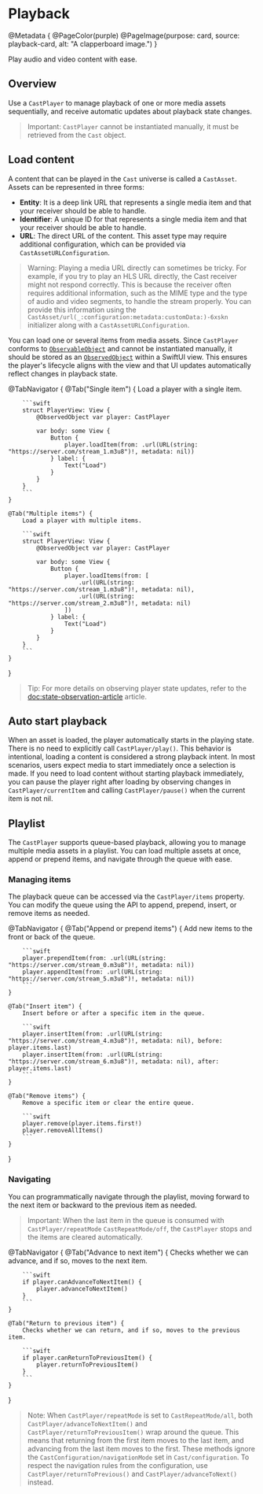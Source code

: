 # Playback

@Metadata {
    @PageColor(purple)
    @PageImage(purpose: card, source: playback-card, alt: "A clapperboard image.")
}

Play audio and video content with ease.

## Overview

Use a ``CastPlayer`` to manage playback of one or more media assets sequentially, and receive automatic updates about playback state changes.

> Important: ``CastPlayer`` cannot be instantiated manually, it must be retrieved from the ``Cast`` object.

## Load content

A content that can be played in the ``Cast`` universe is called a ``CastAsset``. Assets can be represented in three forms:

- **Entity**: It is a deep link URL that represents a single media item and that your receiver should be able to handle.
- **Identifier**: A unique ID for that represents a single media item and that your receiver should be able to handle.
- **URL**: The direct URL of the content. This asset type may require additional configuration, which can be provided via ``CastAssetURLConfiguration``.

> Warning: Playing a media URL directly can sometimes be tricky. For example, if you try to play an HLS URL directly, the Cast receiver might not respond correctly. This is because the receiver often requires additional information, such as the MIME type and the type of audio and video segments, to handle the stream properly. You can provide this information using the ``CastAsset/url(_:configuration:metadata:customData:)-6xskn`` initializer along with a ``CastAssetURLConfiguration``.

You can load one or several items from media assets. Since ``CastPlayer`` conforms to [`ObservableObject`](https://developer.apple.com/documentation/combine/observableobject) and cannot be instantiated manually, it should be stored as an [`ObservedObject`](https://developer.apple.com/documentation/swiftui/observedobject) within a SwiftUI view. This ensures the player's lifecycle aligns with the view and that UI updates automatically reflect changes in playback state.

@TabNavigator {
    @Tab("Single item") {
        Load a player with a single item.

        ```swift
        struct PlayerView: View {
            @ObservedObject var player: CastPlayer

            var body: some View {
                Button {
                    player.loadItem(from: .url(URL(string: "https://server.com/stream_1.m3u8")!, metadata: nil))
                } label: {
                    Text("Load")
                }
            }
        }
        ```
    }

    @Tab("Multiple items") {
        Load a player with multiple items.

        ```swift
        struct PlayerView: View {
            @ObservedObject var player: CastPlayer

            var body: some View {
                Button {
                    player.loadItems(from: [
                        .url(URL(string: "https://server.com/stream_1.m3u8")!, metadata: nil),
                        .url(URL(string: "https://server.com/stream_2.m3u8")!, metadata: nil)
                    ])
                } label: {
                    Text("Load")
                }
            }
        }
        ```
    }
}

> Tip: For more details on observing player state updates, refer to the <doc:state-observation-article> article.

## Auto start playback

When an asset is loaded, the player automatically starts in the playing state. There is no need to explicitly call ``CastPlayer/play()``. This behavior is intentional, loading a content is considered a strong playback intent. In most scenarios, users expect media to start immediately once a selection is made. If you need to load content without starting playback immediately, you can pause the player right after loading by observing changes in ``CastPlayer/currentItem`` and calling ``CastPlayer/pause()`` when the current item is not nil.

## Playlist

The ``CastPlayer`` supports queue-based playback, allowing you to manage multiple media assets in a playlist. You can load multiple assets at once, append or prepend items, and navigate through the queue with ease.

### Managing items

The playback queue can be accessed via the ``CastPlayer/items`` property. You can modify the queue using the API to append, prepend, insert, or remove items as needed.

@TabNavigator {
    @Tab("Append or prepend items") {
        Add new items to the front or back of the queue.

        ```swift
        player.prependItem(from: .url(URL(string: "https://server.com/stream_0.m3u8")!, metadata: nil))
        player.appendItem(from: .url(URL(string: "https://server.com/stream_5.m3u8")!, metadata: nil))
        ```
    }
    
    @Tab("Insert item") {
        Insert before or after a specific item in the queue.

        ```swift
        player.insertItem(from: .url(URL(string: "https://server.com/stream_4.m3u8")!, metadata: nil), before: player.items.last)
        player.insertItem(from: .url(URL(string: "https://server.com/stream_6.m3u8")!, metadata: nil), after: player.items.last)
        ```
    }
    
    @Tab("Remove items") {
        Remove a specific item or clear the entire queue.

        ```swift
        player.remove(player.items.first!)
        player.removeAllItems()
        ```
    }
}

### Navigating

You can programmatically navigate through the playlist, moving forward to the next item or backward to the previous item as needed.

> Important: When the last item in the queue is consumed with ``CastPlayer/repeatMode`` ``CastRepeatMode/off``, the ``CastPlayer`` stops and the items are cleared automatically.

@TabNavigator {
    @Tab("Advance to next item") {
        Checks whether we can advance, and if so, moves to the next item.

        ```swift
        if player.canAdvanceToNextItem() {
            player.advanceToNextItem()
        }
        ```
    }
    
    @Tab("Return to previous item") {
        Checks whether we can return, and if so, moves to the previous item.

        ```swift
        if player.canReturnToPreviousItem() {
            player.returnToPreviousItem()
        }
        ```
    }
}

> Note: When ``CastPlayer/repeatMode`` is set to ``CastRepeatMode/all``, both ``CastPlayer/advanceToNextItem()`` and ``CastPlayer/returnToPreviousItem()`` wrap around the queue. This means that returning from the first item moves to the last item, and advancing from the last item moves to the first. These methods ignore the ``CastConfiguration/navigationMode`` set in ``Cast/configuration``. To respect the navigation rules from the configuration, use ``CastPlayer/returnToPrevious()`` and ``CastPlayer/advanceToNext()`` instead.
